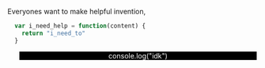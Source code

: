 <span>Everyones want to make helpful invention,</span>

```js
  var i_need_help = function(content) {
    return "i_need_to"
  }
```

<div style="background:#000;color:#fff;float:right;width:50vw;text-align:center">
console.log("idk")
</div>
